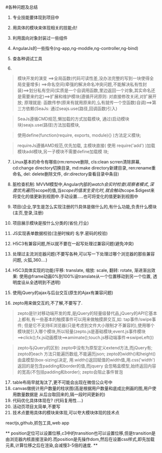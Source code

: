 #各种问题及总结

1. 专业技能要体现到项目中
2. 用具体的模块来体现相关的技能点!
3. 利用面向对象封装过一些组件
4. AngularJs的一些指令(ng-app,ng-moddle,ng-controller,ng-bind)
5. 查各种调试工具

6. 
>  模块开发的演变
==>全局函数(代码可读性差,没办法完整的写到一块使得全局变量增多)
==>命名空间(牵强的解决命名冲突问题,不能解决私有性封装)==>划分私有空间(实质是一个自调用函数,里边返回一个对象,其实命名还是需要来约定)==>扩展和维护模块(遵循开闭原则: 对直接修改关闭,对扩展开放; 原理就是: 函数传参(原来有就用原来的,么有就传一个空函数)自调)==>第三方依赖(SeaJs: 通过seajs.use(路径,回调函数)引入)

 > SeaJs遵循CMD规范,懒加载的方式加载模块, 通过(启动模块 块)seajs.use(路径)方法加载模块, > 使用define(function(require, exports, module){} )方法定义模块;

 > requireJs遵循AMD规范,优先加载, 主模块直接( 使用 require('add') )加载模块add模块,另一子模块不需要define加载模 块;

7.  Linux基本的命令有哪些(rm:remove删除, cls:clean scrren清除屏幕, cd:change directory切换目录, md:make directory新建目录, ren:rename重命名, del: delete删除文件, dir:directory查看目录中条目)
8. 脏检查机制: MVVM模型中,Angular内部的$watch会实时检查(观察者模式,深度优先遍历)$scope的值,当$scope的值发生变化时,就会触动$scope.$digest来将变化的值更新到视图中.手动设置.....也可将变化的值更新到视图中

9. 项目(企业,学生是怎么实现注册的?)具体是做什么的,有什么功能,负责什么模块(主页,登录,注册)

10. 项目展示模块是按什么分类的(省份,行业)

11. JS实现表单数据校验(注册时候的 名字.密码的校验)

12. H5C3有兼容问题,所以就不要在一起写处理过兼容问题(避免冲突)

13. 处理过主流浏览器问题(不要写各种,可以写一下处理过哪个浏览器的那些兼容问题, 火狐,360....)

14. H5C3具体实现的功能(平移: translate, 缩放: scale, 翻转: rotate, 渐进渐出效果: 使用@frame动画0%到100%设translate从一个位置移动到另一个位置, 透明度设从全透明到不透明)

15. 使用jQuery的ajax与后台交互(原生的Ajax有兼容问题)

16. zepto用来做交互的,不了解,不要写了.
 > zepto是针对移动端开发的库,是jQuery的轻量级替代品,jQuery的API它基本上都有,有一些基本的触摸事件可以用来做触摸屏交互,如: tap事件/swipe事件; 但是它不支持IE浏览器(只是考虑到文件大小限制才不兼容的),使用哪个模块就引入哪个模块,所以轻量(zepto.js是基础模块;event.js事件模块==>click();fx.js动画模块==>amimate();touch.js移动端事件=>swipeLeft())

 > zepto与jQuery的区别: zepto中没有为原型定义extend方法,而jQuery有; zepto的each
方法只能遍历数组,不能遍历json; zepto的width()和height()由盒模型(box-sizing)决定,
用.width()返回赋值的width值,用.css('width')返回的是包含padding和border的值,而jquery
会忽略盒模型,始终返回内容的宽高(不包括padding和border);
zepto会阻止事件冒泡

17. table布局早就淘汰了,更不可能会出现在微信公众号中
18. canvas做统计用户数量的柱状图(高是根据用户数量和底成比例画的图,用户使用数量数据是
从后台取回来的,隔一段时间更新的)
19. 代码优化具体体现在? (代码复用性....)
20. 活动页项目太简单,不要写
21. 技术点要用具体的模块来体现,可以夸大模块体现的技术点


reactjs,github,抓包工具,web app


** position定位可以设置位移,c3中的transition也可以设置位移,但是transition是由浏览器内核直接渲染的.而position是先操作dom,然后在设置css样式,即先加载元素,计算位移之后在渲染,会减慢3-5倍的速度. **



















